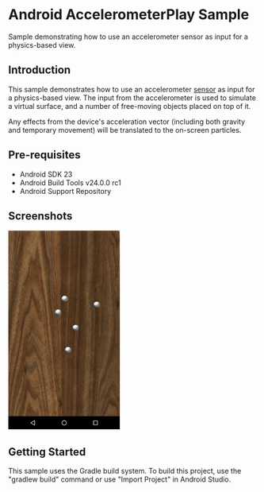 
Android AccelerometerPlay Sample
===================================

Sample demonstrating how to use an accelerometer sensor as input for a physics-based view.

Introduction
------------

This sample demonstrates how to use an accelerometer [sensor][1] as input for
a physics-based view. The input from the accelerometer is used to simulate a
virtual surface, and a number of free-moving objects placed on top of it.

<p>Any effects from the device's acceleration vector (including both gravity and
temporary movement) will be translated to the on-screen particles.

[1]: https://developer.android.com/reference/android/hardware/Sensor.html

Pre-requisites
--------------

- Android SDK 23
- Android Build Tools v24.0.0 rc1
- Android Support Repository

Screenshots
-------------

<img src="screenshots/screenshot1.png" height="400" alt="Screenshot"/> 

Getting Started
---------------

This sample uses the Gradle build system. To build this project, use the
"gradlew build" command or use "Import Project" in Android Studio.

